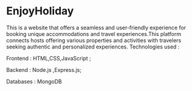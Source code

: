 # EnjoyHoliday
This is  a website that offers a seamless and user-friendly experience for booking unique accommodations and travel experiences.This platform connects hosts offering various properties and activities with travelers seeking authentic and personalized experiences.
Technologies used :


Frontend : HTML,CSS,JavaScript  ;

Backend   : Node.js ,Express.js;


Databases : MongoDB
 
